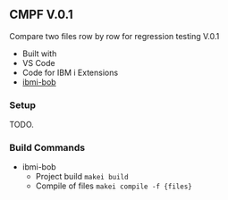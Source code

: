 ## CMPF V.0.1

Compare two files row by row for regression testing V.0.1

* Built with 
* VS Code 
* Code for IBM i Extensions
* [ibmi-bob](https://ibm.github.io/ibmi-bob/#/)

### Setup

TODO.

### Build Commands

* ibmi-bob
   * Project build `makei build`
   * Compile of files `makei compile -f {files}`

